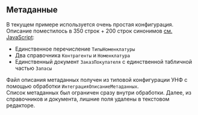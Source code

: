 ## Метаданные
В текущем примере используется очень простая конфигурация.<br />
Описание поместилось в 350 строк + 200 строк синонимов [см. JavaScript](#obj=0151&view=js):
- Единственное перечисление `ТипыНоменклатуры`
- Два справочника `Контрагенты` и `Номенклатура`
- Единственный документ `ЗаказПокупателя` c единственной табличной частью `Запасы`

Файл описания метаданных получен из типовой конфигурации УНФ c помощью обработки `ИнтеграцияОписаниеМетаданных`.<br />
Список метаданных был ограничен сразу внутри обработки. Далее, из справочников и документа, лишние поля удалены в текстовом редакторе.
